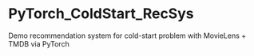 # PyTorch_ColdStart_RecSys
Demo recommendation system for cold-start problem with MovieLens + TMDB via PyTorch

